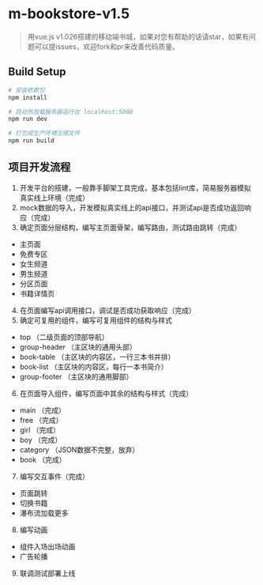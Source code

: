 # m-bookstore-v1.5

> 用vue.js v1.026搭建的移动端书城，如果对您有帮助的话请star，如果有问题可以提issues，欢迎fork和pr来改善代码质量。

## Build Setup

``` bash
# 安装依赖包
npm install

# 启动热加载服务器运行在 localhost:5000
npm run dev

# 打包成生产环境压缩文件
npm run build

```

## 项目开发流程

1. 开发平台的搭建，一般靠手脚架工具完成，基本包括lint库，简易服务器模拟真实线上环境（完成）
2. mock数据的导入，开发模拟真实线上的api接口，并测试api是否成功返回响应（完成）
3. 确定页面分层结构，编写主页面骨架，编写路由，测试路由跳转（完成）
  - 主页面
  - 免费专区
  - 女生频道
  - 男生频道
  - 分区页面
  - 书籍详情页
4. 在页面编写api调用接口，调试是否成功获取响应（完成）
5. 确定可复用的组件，编写可复用组件的结构与样式
  - top          （二级页面的顶部导航）
  - group-header （主区块的通用头部）
  - book-table   （主区块的内容区，一行三本书并排）
  - book-list    （主区块的内容区，每行一本书简介）
  - group-footer （主区块的通用脚部）
6. 在页面导入组件，编写页面中其余的结构与样式（完成）
  - main  （完成）
  - free  （完成）
  - girl  （完成）
  - boy   （完成）
  - category  （JSON数据不完整，放弃）
  - book  （完成）
7. 编写交互事件（完成）
  - 页面跳转
  - 切换书籍
  - 瀑布流加载更多
8. 编写动画
  - 组件入场出场动画
  - 广告轮播
9. 联调测试部署上线
